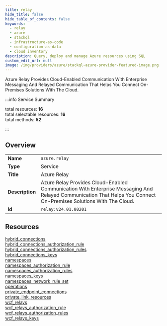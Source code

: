 ```yaml
---
title: relay
hide_title: false
hide_table_of_contents: false
keywords:
  - relay
  - azure
  - stackql
  - infrastructure-as-code
  - configuration-as-data
  - cloud inventory
description: Query, deploy and manage Azure resources using SQL
custom_edit_url: null
image: /img/providers/azure/stackql-azure-provider-featured-image.png
---
```

Azure Relay Provides Cloud-Enabled Communication With Enterprise Messaging And Relayed Communication That Helps You Connect On-Premises Solutions With The Cloud.  
    
:::info Service Summary

<div class="row">
<div class="providerDocColumn">
<span>total resources:&nbsp;<b>16</b></span><br />
<span>total selectable resources:&nbsp;<b>16</b></span><br />
<span>total methods:&nbsp;<b>52</b></span><br />
</div>
</div>

:::

## Overview
<table><tbody>
<tr><td><b>Name</b></td><td><code>azure.relay</code></td></tr>
<tr><td><b>Type</b></td><td>Service</td></tr>
<tr><td><b>Title</b></td><td>Azure Relay</td></tr>
<tr><td><b>Description</b></td><td>Azure Relay Provides Cloud-Enabled Communication With Enterprise Messaging And Relayed Communication That Helps You Connect On-Premises Solutions With The Cloud.</td></tr>
<tr><td><b>Id</b></td><td><code>relay:v24.01.00201</code></td></tr>
</tbody></table>

## Resources
<div class="row">
<div class="providerDocColumn">
<a href="/providers/azure/relay/hybrid_connections/">hybrid_connections</a><br />
<a href="/providers/azure/relay/hybrid_connections_authorization_rule/">hybrid_connections_authorization_rule</a><br />
<a href="/providers/azure/relay/hybrid_connections_authorization_rules/">hybrid_connections_authorization_rules</a><br />
<a href="/providers/azure/relay/hybrid_connections_keys/">hybrid_connections_keys</a><br />
<a href="/providers/azure/relay/namespaces/">namespaces</a><br />
<a href="/providers/azure/relay/namespaces_authorization_rule/">namespaces_authorization_rule</a><br />
<a href="/providers/azure/relay/namespaces_authorization_rules/">namespaces_authorization_rules</a><br />
<a href="/providers/azure/relay/namespaces_keys/">namespaces_keys</a><br />
</div>
<div class="providerDocColumn">
<a href="/providers/azure/relay/namespaces_network_rule_set/">namespaces_network_rule_set</a><br />
<a href="/providers/azure/relay/operations/">operations</a><br />
<a href="/providers/azure/relay/private_endpoint_connections/">private_endpoint_connections</a><br />
<a href="/providers/azure/relay/private_link_resources/">private_link_resources</a><br />
<a href="/providers/azure/relay/wcf_relays/">wcf_relays</a><br />
<a href="/providers/azure/relay/wcf_relays_authorization_rule/">wcf_relays_authorization_rule</a><br />
<a href="/providers/azure/relay/wcf_relays_authorization_rules/">wcf_relays_authorization_rules</a><br />
<a href="/providers/azure/relay/wcf_relays_keys/">wcf_relays_keys</a><br />
</div>
</div>
